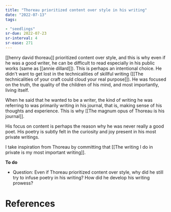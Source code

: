 ```yaml
---
title: "Thoreau prioritized content over style in his writing"
date: "2022-07-13"
tags:

- "seedlings"
sr-due: 2022-07-23
sr-interval: 4
sr-ease: 271
---
```


[[henry david thoreau]] prioritized content over style, and this is why even if he was a good writer, he can be difficult to read especially in his public works (same as [[annie dillard]]). This is perhaps an intentional choice. He didn't want to get lost in the technicalities of skillful writing ([[The technicalities of your craft could cloud your real purpose]]). He was focused on the truth, the quality of the children of his mind, and most importantly, living itself.

When he said that he wanted to be a writer, the kind of writing he was referring to was primarily writing in his journal, that is, making sense of his thoughts and experience. This is why [[The magnum opus of Thoreau is his journal]].

His focus on content is perhaps the reason why he was never really a good poet. His poetry is subtly felt in the curiosity and joy present in his most private writings.

I take inspiration from Thoreau by committing that [[The writing I do in private is my most important writing]].

**To do**
- Question: Even if Thoreau prioritized content over style, why did he still try to infuse poetry in his writing? How did he develop his writing prowess?

# References
